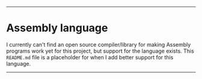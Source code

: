 
***

# Assembly language

I currently can't find an open source compiler/library for making Assembly programs work yet for this project, but support for the language exists. This `README.md` file is a placeholder for when I add better support for this language.

***
